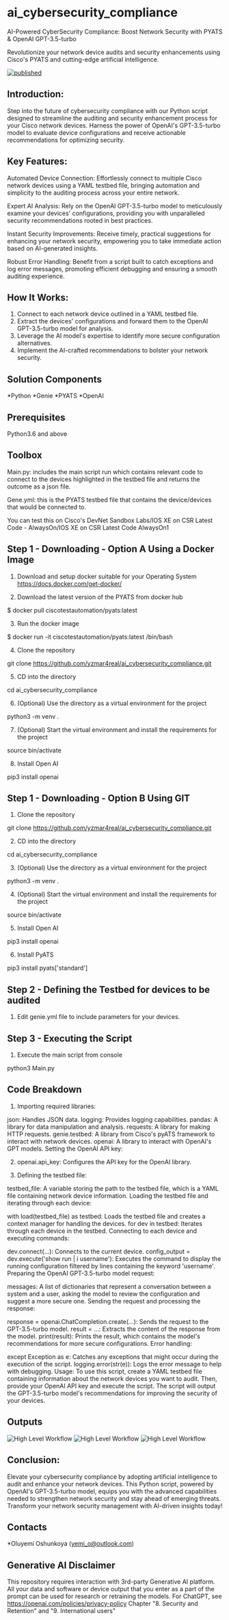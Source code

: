# ai_cybersecurity_compliance
AI-Powered CyberSecurity Compliance: Boost Network Security with PYATS & OpenAI GPT-3.5-turbo

Revolutionize your  network device audits and security enhancements using Cisco's PYATS and cutting-edge artificial intelligence.

[![published](https://static.production.devnetcloud.com/codeexchange/assets/images/devnet-published.svg)](https://developer.cisco.com/codeexchange/github/repo/yzmar4real/ai_cybersecurity_compliance)

## Introduction:
Step into the future of cybersecurity compliance with our Python script designed to streamline the auditing and security enhancement process for your Cisco network devices. Harness the power of OpenAI's GPT-3.5-turbo model to evaluate device configurations and receive actionable recommendations for optimizing security.

## Key Features:

Automated Device Connection: Effortlessly connect to multiple Cisco network devices using a YAML testbed file, bringing automation and simplicity to the auditing process across your entire network.

Expert AI Analysis: Rely on the OpenAI GPT-3.5-turbo model to meticulously examine your devices' configurations, providing you with unparalleled security recommendations rooted in best practices.

Instant Security Improvements: Receive timely, practical suggestions for enhancing your network security, empowering you to take immediate action based on AI-generated insights.

Robust Error Handling: Benefit from a script built to catch exceptions and log error messages, promoting efficient debugging and ensuring a smooth auditing experience.

## How It Works:

1. Connect to each network device outlined in a YAML testbed file.
2. Extract the devices' configurations and forward them to the OpenAI GPT-3.5-turbo model for analysis.
3. Leverage the AI model's expertise to identify more secure configuration alternatives.
4. Implement the AI-crafted recommendations to bolster your network security.

## Solution Components
*Python
*Genie
*PYATS
*OpenAI

## Prerequisites 

Python3.6 and above

## Toolbox

Main.py: includes the main script run which contains relevant code to connect to the devices highlighted in the testbed file and returns the outcome as a json file.

Gene.yml: this is the PYATS testbed file that contains the device/devices that would be connected to. 

You can test this on Cisco's DevNet Sandbox Labs/IOS XE on CSR Latest Code - AlwaysOn/IOS XE on CSR Latest Code AlwaysOn1

## Step 1 - Downloading - Option A Using a Docker Image

1. Download and setup docker suitable for your Operating System 
https://docs.docker.com/get-docker/

2. Download the latest version of the PYATS from docker hub

$ docker pull ciscotestautomation/pyats:latest

3. Run the docker image 

$ docker run -it ciscotestautomation/pyats:latest /bin/bash

4. Clone the repository

git clone https://github.com/yzmar4real/ai_cybersecurity_compliance.git

5. CD into the directory 

cd ai_cybersecurity_compliance

6. (Optional) Use the directory as a virtual environment for the project

python3 -m venv . 

7. (Optional) Start the virtual environment and install the requirements for the project

source bin/activate

8. Install Open AI 

pip3 install openai

## Step 1 - Downloading - Option B Using GIT

1. Clone the repository

git clone https://github.com/yzmar4real/ai_cybersecurity_compliance.git

2. CD into the directory 

cd ai_cybersecurity_compliance

3. (Optional) Use the directory as a virtual environment for the project

python3 -m venv . 

4. (Optional) Start the virtual environment and install the requirements for the project

source bin/activate

5. Install Open AI 

pip3 install openai

6. Install PyATS

pip3 install pyats['standard']

## Step 2 - Defining the Testbed for devices to be audited

1. Edit genie.yml file to include parameters for your devices. 

## Step 3 - Executing the Script 

1. Execute the main script from console

python3 Main.py

## Code Breakdown

1. Importing required libraries:

json: Handles JSON data.
logging: Provides logging capabilities.
pandas: A library for data manipulation and analysis.
requests: A library for making HTTP requests.
genie.testbed: A library from Cisco's pyATS framework to interact with network devices.
openai: A library to interact with OpenAI's GPT models.
Setting the OpenAI API key:

2. openai.api_key: Configures the API key for the OpenAI library.

3. Defining the testbed file:

testbed_file: A variable storing the path to the testbed file, which is a YAML file containing network device information.
Loading the testbed file and iterating through each device:

with load(testbed_file) as testbed: Loads the testbed file and creates a context manager for handling the devices.
for dev in testbed: Iterates through each device in the testbed.
Connecting to each device and executing commands:

dev.connect(...): Connects to the current device.
config_output = dev.execute('show run | i username'): Executes the command to display the running configuration filtered by lines containing the keyword 'username'.
Preparing the OpenAI GPT-3.5-turbo model request:

messages: A list of dictionaries that represent a conversation between a system and a user, asking the model to review the configuration and suggest a more secure one.
Sending the request and processing the response:

response = openai.ChatCompletion.create(...): Sends the request to the GPT-3.5-turbo model.
result = ...: Extracts the content of the response from the model.
print(result): Prints the result, which contains the model's recommendations for more secure configurations.
Error handling:

except Exception as e: Catches any exceptions that might occur during the execution of the script.
logging.error(str(e)): Logs the error message to help with debugging.
Usage: To use this script, create a YAML testbed file containing information about the network devices you want to audit. Then, provide your OpenAI API key and execute the script. The script will output the GPT-3.5-turbo model's recommendations for improving the security of your devices.


## Outputs
![High Level Workflow](Output_1.JPG)
![High Level Workflow](Output_2.JPG)
![High Level Workflow](Output_3.JPG)


## Conclusion:
Elevate your cybersecurity compliance by adopting artificial intelligence to audit and enhance your network devices. This Python script, powered by OpenAI's GPT-3.5-turbo model, equips you with the advanced capabilities needed to strengthen network security and stay ahead of emerging threats. Transform your network security management with AI-driven insights today!

## Contacts
*Oluyemi Oshunkoya (yemi_o@outlook.com)

## Generative AI Disclaimer

This repository requires interaction with 3rd-party Generative AI platform. All your data and software or device output that you enter as a part of the prompt can be used for research or retraining the models. For ChatGPT, see https://openai.com/policies/privacy-policy Chapter "8. Security and Retention" and "9. International users"

